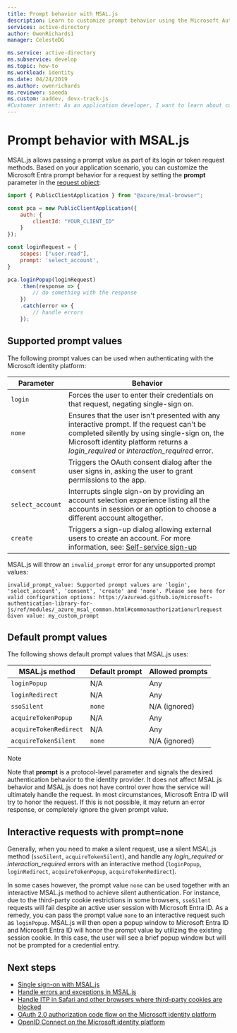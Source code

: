```yaml
---
title: Prompt behavior with MSAL.js
description: Learn to customize prompt behavior using the Microsoft Authentication Library for JavaScript (MSAL.js).
services: active-directory
author: OwenRichards1
manager: CelesteDG

ms.service: active-directory
ms.subservice: develop
ms.topic: how-to
ms.workload: identity
ms.date: 04/24/2019
ms.author: owenrichards
ms.reviewer: saeeda
ms.custom: aaddev, devx-track-js
#Customer intent: As an application developer, I want to learn about customizing the UI prompt behaviors in MSAL.js library so I can decide if this platform meets my application development needs and requirements.
---
```


# Prompt behavior with MSAL.js

MSAL.js allows passing a prompt value as part of its login or token request methods. Based on your application scenario, you can customize the Microsoft Entra prompt behavior for a request by setting the **prompt** parameter in the [request object](https://azuread.github.io/microsoft-authentication-library-for-js/ref/modules/_azure_msal_common.html#commonauthorizationurlrequest): 

```javascript
import { PublicClientApplication } from "@azure/msal-browser";

const pca = new PublicClientApplication({
    auth: {
        clientId: "YOUR_CLIENT_ID"
    }
});

const loginRequest = {
    scopes: ["user.read"],
    prompt: 'select_account',
}

pca.loginPopup(loginRequest)
    .then(response => {
        // do something with the response
    })
    .catch(error => {
        // handle errors
    });
```

## Supported prompt values

The following prompt values can be used when authenticating with the Microsoft identity platform:

| Parameter  | Behavior                                                                         |
|------------|----------------------------------------------------------------------------------|
| `login`  | Forces the user to enter their credentials on that request, negating single-sign on. |
| `none`  | Ensures that the user isn't presented with any interactive prompt. If the request can't be completed silently by using single-sign on, the Microsoft identity platform returns a *login_required* or *interaction_required* error. |
| `consent`  | Triggers the OAuth consent dialog after the user signs in, asking the user to grant permissions to the app. |
| `select_account` | Interrupts single sign-on by providing an account selection experience listing all the accounts in session or an option to choose a different account altogether. |
| `create` | Triggers a sign-up dialog allowing external users to create an account. For more information, see: [Self-service sign-up](~/external-id/self-service-sign-up-overview.md) |

MSAL.js will throw an `invalid_prompt` error for any unsupported prompt values:

```console
invalid_prompt_value: Supported prompt values are 'login', 'select_account', 'consent', 'create' and 'none'. Please see here for valid configuration options: https://azuread.github.io/microsoft-authentication-library-for-js/ref/modules/_azure_msal_common.html#commonauthorizationurlrequest Given value: my_custom_prompt
```

## Default prompt values

The following shows default prompt values that MSAL.js uses:

| MSAL.js method         | Default prompt | Allowed prompts |
|------------------------|----------------|-----------------|
| `loginPopup`           | N/A            | Any             |
| `loginRedirect`        | N/A            | Any             |
| `ssoSilent`            | `none`         | N/A (ignored)   |
| `acquireTokenPopup`    | N/A            | Any             |
| `acquireTokenRedirect` | N/A            | Any             |
| `acquireTokenSilent`   | `none`         | N/A (ignored)   |

> [!NOTE]
> Note that **prompt** is a protocol-level parameter and signals the desired authentication behavior to the identity provider. It does not affect MSAL.js behavior and MSAL.js does not have control over how the service will ultimately handle the request. In most circumstances, Microsoft Entra ID will try to honor the request. If this is not possible, it may return an error response, or completely ignore the given prompt value.

## Interactive requests with prompt=none

Generally, when you need to make a silent request, use a silent MSAL.js method (`ssoSilent`, `acquireTokenSilent`), and handle any *login_required* or *interaction_required* errors with an interactive method (`loginPopup`, `loginRedirect`, `acquireTokenPopup`, `acquireTokenRedirect`). 

In some cases however, the prompt value `none` can be used together with an interactive MSAL.js method to achieve silent authentication. For instance, due to the third-party cookie restrictions in some browsers, `ssoSilent` requests will fail despite an active user session with Microsoft Entra ID. As a remedy, you can pass the prompt value `none` to an interactive request such as `loginPopup`. MSAL.js will then open a popup window to Microsoft Entra ID and Microsoft Entra ID will honor the prompt value by utilizing the existing session cookie. In this case, the user will see a brief popup window but will not be prompted for a credential entry.

## Next steps

- [Single sign-on with MSAL.js](msal-js-sso.md)
- [Handle errors and exceptions in MSAL.js](msal-error-handling-js.md)
- [Handle ITP in Safari and other browsers where third-party cookies are blocked](reference-third-party-cookies-spas.md)
- [OAuth 2.0 authorization code flow on the Microsoft identity platform](v2-oauth2-auth-code-flow.md)
- [OpenID Connect on the Microsoft identity platform](v2-protocols-oidc.md)
